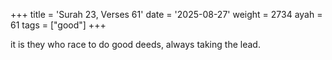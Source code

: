 +++
title = 'Surah 23, Verses 61'
date = '2025-08-27'
weight = 2734
ayah = 61
tags = ["good"]
+++

it is they who race to do good deeds, always taking the lead.